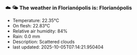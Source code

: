 ### ☁️ 🌤️  The weather in Florianópolis is: Florianópolis

- Temperature: 22.35°C
- On flesh: 22.83°C
- Relative air humidity: 84%
- Rain: 0.0 mm
- Description: Scattered clouds
- last updated: 2025-10-05T07:14:21.950404
